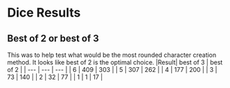 # Dice Results
## Best of 2 or best of 3
This was to help test what would be the most rounded character creation method. It looks like best of 2 is the optimal choice.
|Result| best of 3 | best of 2 |
| --- | --- | --- |
| 6   | 409 | 303 |
| 5   | 307 | 262 |
| 4   | 177 | 200 |
| 3   | 73  | 140 |
| 2   | 32  | 77  |
| 1   | 1   | 17  |

